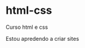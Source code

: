 # html-css
 Curso html e css

 Estou apredendo a criar sites 
 
 <a href="https://matheusoliveira47.github.io/html-css/exercicios/ex1/index.html">
